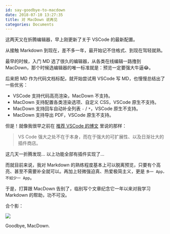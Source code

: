 ```yaml
---
id: say-goodbye-to-macdown
date: 2018-07-10 13:27:35
title: 对 MacDown 说再见
categories: Documents
---
```


这两天又在折腾编辑器，早上刚更新了关于 VSCode 的最新配置。

从接触 Markdown 到现在，差不多一年，最开始记不住格式、到现在驾轻就熟。

最早的时候，入门 MD 选了很久的编辑器，从各类在线编辑一路撸到 MacDown，那个时候选编辑器的唯一标准就是：预览一定要强大牛逼😂。

后来把 MD 作为代码文档标配，就开始尝试用 VSCode 写 MD，也慢慢总结出了一些优劣：

- VSCode 支持代码高亮渲染，MacDown 不支持。
- MacDown 支持配置各类渲染选项、自定义 CSS，VSCode 原生不支持。
- MacDown 支持回车自动补全列表 `-` / `*`，VSCode 原生不支持。
- MacDown 支持导出 PDF，VSCode 原生不支持。

但是！就像我很早之前在 [推荐 VSCode 的博文](/tools/proud-to-use-vscode/) 里说的那样：

> VS Code 强大之处不在于本身，而在于强大的可扩展性、以及日渐壮大的插件商店。

这几天一折腾发现... 以上功能全部有插件实现了...

而就目前来说，我对 Markdown 的熟练程度基本上可以脱离预览，只要有个高亮、甚至不需要补全就可以。再加上轻微强迫真、热爱极简主义，更是 `多一 App，不如少一 App`。

于是，打算跟 MacDown 告别了，临别写个文章纪念它一年以来对我学习 Markdown 的帮助，功不可没。

合个影：

![](https://i.loli.net/2018/07/10/5b4449b423e9e.png)

Goodbye, MacDown.